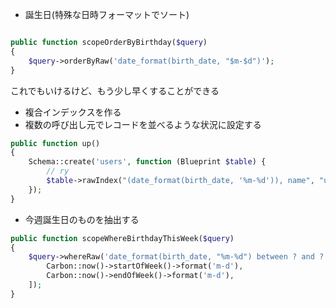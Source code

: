 - 誕生日(特殊な日時フォーマットでソート)

```php

public function scopeOrderByBirthday($query)
{
	$query->orderByRaw('date_format(birth_date, "$m-$d")');
}

```

これでもいけるけど、もう少し早くすることができる
- 複合インデックスを作る
- 複数の呼び出し元でレコードを並べるような状況に設定する

```php
public function up()
{
	Schema::create('users', function (Blueprint $table) {
		// ry
		$table->rawIndex("(date_format(birth_date, '%m-%d')), name", "users_birthday_name_index");
	});
}

```

- 今週誕生日のものを抽出する


```php
public function scopeWhereBirthdayThisWeek($query)
{
	$query->whereRaw('date_format(birth_date, "%m-%d") between ? and ?', [
		Carbon::now()->startOfWeek()->format('m-d'),
		Carbon::now()->endOfWeek()->format('m-d'),
	]);
}
```